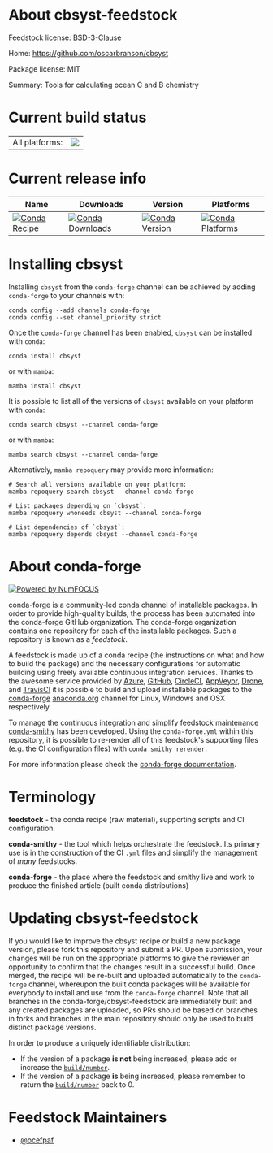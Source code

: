 About cbsyst-feedstock
======================

Feedstock license: [BSD-3-Clause](https://github.com/conda-forge/cbsyst-feedstock/blob/main/LICENSE.txt)

Home: https://github.com/oscarbranson/cbsyst

Package license: MIT

Summary: Tools for calculating ocean C and B chemistry

Current build status
====================


<table><tr><td>All platforms:</td>
    <td>
      <a href="https://dev.azure.com/conda-forge/feedstock-builds/_build/latest?definitionId=3795&branchName=main">
        <img src="https://dev.azure.com/conda-forge/feedstock-builds/_apis/build/status/cbsyst-feedstock?branchName=main">
      </a>
    </td>
  </tr>
</table>

Current release info
====================

| Name | Downloads | Version | Platforms |
| --- | --- | --- | --- |
| [![Conda Recipe](https://img.shields.io/badge/recipe-cbsyst-green.svg)](https://anaconda.org/conda-forge/cbsyst) | [![Conda Downloads](https://img.shields.io/conda/dn/conda-forge/cbsyst.svg)](https://anaconda.org/conda-forge/cbsyst) | [![Conda Version](https://img.shields.io/conda/vn/conda-forge/cbsyst.svg)](https://anaconda.org/conda-forge/cbsyst) | [![Conda Platforms](https://img.shields.io/conda/pn/conda-forge/cbsyst.svg)](https://anaconda.org/conda-forge/cbsyst) |

Installing cbsyst
=================

Installing `cbsyst` from the `conda-forge` channel can be achieved by adding `conda-forge` to your channels with:

```
conda config --add channels conda-forge
conda config --set channel_priority strict
```

Once the `conda-forge` channel has been enabled, `cbsyst` can be installed with `conda`:

```
conda install cbsyst
```

or with `mamba`:

```
mamba install cbsyst
```

It is possible to list all of the versions of `cbsyst` available on your platform with `conda`:

```
conda search cbsyst --channel conda-forge
```

or with `mamba`:

```
mamba search cbsyst --channel conda-forge
```

Alternatively, `mamba repoquery` may provide more information:

```
# Search all versions available on your platform:
mamba repoquery search cbsyst --channel conda-forge

# List packages depending on `cbsyst`:
mamba repoquery whoneeds cbsyst --channel conda-forge

# List dependencies of `cbsyst`:
mamba repoquery depends cbsyst --channel conda-forge
```


About conda-forge
=================

[![Powered by
NumFOCUS](https://img.shields.io/badge/powered%20by-NumFOCUS-orange.svg?style=flat&colorA=E1523D&colorB=007D8A)](https://numfocus.org)

conda-forge is a community-led conda channel of installable packages.
In order to provide high-quality builds, the process has been automated into the
conda-forge GitHub organization. The conda-forge organization contains one repository
for each of the installable packages. Such a repository is known as a *feedstock*.

A feedstock is made up of a conda recipe (the instructions on what and how to build
the package) and the necessary configurations for automatic building using freely
available continuous integration services. Thanks to the awesome service provided by
[Azure](https://azure.microsoft.com/en-us/services/devops/), [GitHub](https://github.com/),
[CircleCI](https://circleci.com/), [AppVeyor](https://www.appveyor.com/),
[Drone](https://cloud.drone.io/welcome), and [TravisCI](https://travis-ci.com/)
it is possible to build and upload installable packages to the
[conda-forge](https://anaconda.org/conda-forge) [anaconda.org](https://anaconda.org/)
channel for Linux, Windows and OSX respectively.

To manage the continuous integration and simplify feedstock maintenance
[conda-smithy](https://github.com/conda-forge/conda-smithy) has been developed.
Using the ``conda-forge.yml`` within this repository, it is possible to re-render all of
this feedstock's supporting files (e.g. the CI configuration files) with ``conda smithy rerender``.

For more information please check the [conda-forge documentation](https://conda-forge.org/docs/).

Terminology
===========

**feedstock** - the conda recipe (raw material), supporting scripts and CI configuration.

**conda-smithy** - the tool which helps orchestrate the feedstock.
                   Its primary use is in the construction of the CI ``.yml`` files
                   and simplify the management of *many* feedstocks.

**conda-forge** - the place where the feedstock and smithy live and work to
                  produce the finished article (built conda distributions)


Updating cbsyst-feedstock
=========================

If you would like to improve the cbsyst recipe or build a new
package version, please fork this repository and submit a PR. Upon submission,
your changes will be run on the appropriate platforms to give the reviewer an
opportunity to confirm that the changes result in a successful build. Once
merged, the recipe will be re-built and uploaded automatically to the
`conda-forge` channel, whereupon the built conda packages will be available for
everybody to install and use from the `conda-forge` channel.
Note that all branches in the conda-forge/cbsyst-feedstock are
immediately built and any created packages are uploaded, so PRs should be based
on branches in forks and branches in the main repository should only be used to
build distinct package versions.

In order to produce a uniquely identifiable distribution:
 * If the version of a package **is not** being increased, please add or increase
   the [``build/number``](https://docs.conda.io/projects/conda-build/en/latest/resources/define-metadata.html#build-number-and-string).
 * If the version of a package **is** being increased, please remember to return
   the [``build/number``](https://docs.conda.io/projects/conda-build/en/latest/resources/define-metadata.html#build-number-and-string)
   back to 0.

Feedstock Maintainers
=====================

* [@ocefpaf](https://github.com/ocefpaf/)

